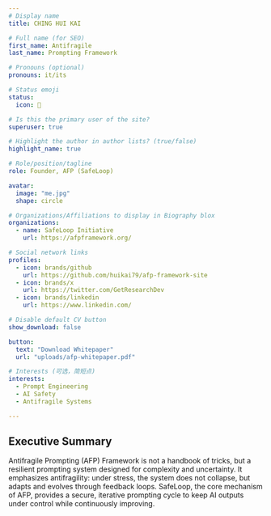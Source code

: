 ```yaml
---
# Display name
title: CHING HUI KAI

# Full name (for SEO)
first_name: Antifragile
last_name: Prompting Framework

# Pronouns (optional)
pronouns: it/its

# Status emoji
status:
  icon: 📄

# Is this the primary user of the site?
superuser: true

# Highlight the author in author lists? (true/false)
highlight_name: true

# Role/position/tagline
role: Founder, AFP (SafeLoop)

avatar:
  image: "me.jpg"
  shape: circle

# Organizations/Affiliations to display in Biography blox
organizations:
  - name: SafeLoop Initiative
    url: https://afpframework.org/

# Social network links
profiles:
  - icon: brands/github
    url: https://github.com/huikai79/afp-framework-site
  - icon: brands/x
    url: https://twitter.com/GetResearchDev
  - icon: brands/linkedin
    url: https://www.linkedin.com/

# Disable default CV button
show_download: false

button:
  text: "Download Whitepaper"
  url: "uploads/afp-whitepaper.pdf"

# Interests (可选，简短点)
interests:
  - Prompt Engineering
  - AI Safety
  - Antifragile Systems

---
```


## Executive Summary

Antifragile Prompting (AFP) Framework is not a handbook of tricks, but a resilient prompting system designed for complexity and uncertainty.
It emphasizes antifragility: under stress, the system does not collapse, but adapts and evolves through feedback loops.
SafeLoop, the core mechanism of AFP, provides a secure, iterative prompting cycle to keep AI outputs under control while continuously improving.
